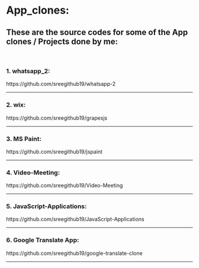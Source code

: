<h1>App_clones:</h1>
<h2>These are the source codes for some of the App clones / Projects done by me: </h3><br>
<h3>1. whatsapp_2:</h3>  https://github.com/sreegithub19/whatsapp-2 <br>
<hr>
<h3>2. wix:</h3> https://github.com/sreegithub19/grapesjs
<hr>
<h3>3. MS Paint:</h3> https://github.com/sreegithub19/jspaint
<hr>
<h3>4. Video-Meeting:</h3> https://github.com/sreegithub19/Video-Meeting
<hr>
<h3>5. JavaScript-Applications:</h3> https://github.com/sreegithub19/JavaScript-Applications
<hr>
<h3>6. Google Translate App:</h3> https://github.com/sreegithub19/google-translate-clone
<hr>
